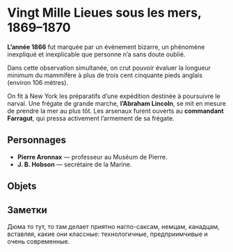 # Vingt Mille Lieues sous les mers, 1869–1870

**L’année 1866** fut marquée par un événement bizarre, un phénomène inexpliqué et inexplicable que personne n’a sans doute oublié.

Dans cette observation simultanée, on crut pouvoir évaluer la longueur minimum du mammifère à plus de trois cent cinquante pieds anglais (environ 106 mètres).

On fit à New York les préparatifs d’une expédition destinée à poursuivre le narval. Une frégate de grande marche, **l’Abraham Lincoln**, se mit en mesure de prendre la mer au plus tôt. Les arsenaux furent ouverts au **commandant Farragut**, qui pressa activement l’armement de sa frégate.

## Personnages

- **Pierre Aronnax** — professeur au Muséum de Pierre.
- **J. B. Hobson** — secrétaire de la Marine.

## Objets

## Заметки

Дюма то тут, то там делает приятно нагло-саксам, немцам, канадцам, вставляя, какие они классные: технологичные, предприимчивые и очень современные.
